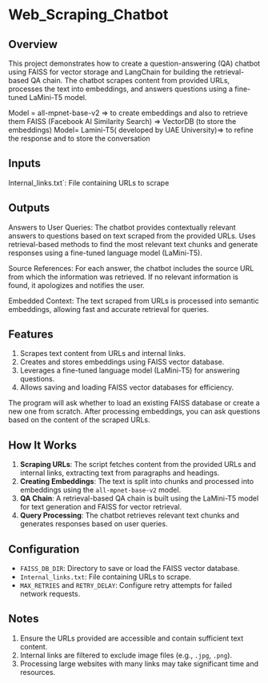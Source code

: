 # Web_Scraping_Chatbot

## Overview
This project demonstrates how to create a question-answering (QA) chatbot using FAISS for vector storage and LangChain for building the retrieval-based QA chain. The chatbot scrapes content from provided URLs, processes the text into embeddings, and answers questions using a fine-tuned LaMini-T5 model.

Model = all-mpnet-base-v2 => to create embeddings and also to retrieve them
FAISS (Facebook AI Similarity Search) => VectorDB (to store the embeddings)
Model= Lamini-T5( developed by UAE University)=> to refine the response and to store the conversation

## Inputs
Internal_links.txt`: File containing URLs to scrape

## Outputs
Answers to User Queries:
The chatbot provides contextually relevant answers to questions based on text scraped from the provided URLs.
Uses retrieval-based methods to find the most relevant text chunks and generate responses using a fine-tuned language model (LaMini-T5).

Source References:
For each answer, the chatbot includes the source URL from which the information was retrieved.
If no relevant information is found, it apologizes and notifies the user.

Embedded Context:
The text scraped from URLs is processed into semantic embeddings, allowing fast and accurate retrieval for queries.

## Features
1. Scrapes text content from URLs and internal links.
2. Creates and stores embeddings using FAISS vector database.
3. Leverages a fine-tuned language model (LaMini-T5) for answering questions.
4. Allows saving and loading FAISS vector databases for efficiency.

The program will ask whether to load an existing FAISS database or create a new one from scratch.
After processing embeddings, you can ask questions based on the content of the scraped URLs.

## How It Works
1. **Scraping URLs**: The script fetches content from the provided URLs and internal links, extracting text from paragraphs and headings.
2. **Creating Embeddings**: The text is split into chunks and processed into embeddings using the `all-mpnet-base-v2` model.
3. **QA Chain**: A retrieval-based QA chain is built using the LaMini-T5 model for text generation and FAISS for vector retrieval.
4. **Query Processing**: The chatbot retrieves relevant text chunks and generates responses based on user queries.

## Configuration
- `FAISS_DB_DIR`: Directory to save or load the FAISS vector database.
- `Internal_links.txt`: File containing URLs to scrape.
- `MAX_RETRIES` and `RETRY_DELAY`: Configure retry attempts for failed network requests.
  
## Notes
1. Ensure the URLs provided are accessible and contain sufficient text content.
2. Internal links are filtered to exclude image files (e.g., `.jpg`, `.png`).
3. Processing large websites with many links may take significant time and resources.
